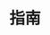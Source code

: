 ---
home: true
icon: lightbulb
title: 指南
heroImage: /ico.svg
heroText: Wrap Pub 使用指南
tagline: Wrap.Pub 使用指南。
features:
  - title: Syber Connect
    icon: link
    details: TBD.
    link: /zh/guide/syber-connect.html
---